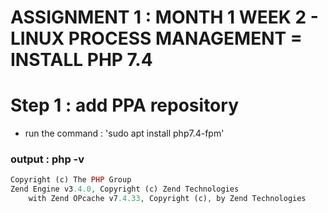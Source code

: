 # ASSIGNMENT 1 : MONTH 1 WEEK 2 - LINUX PROCESS MANAGEMENT = INSTALL PHP 7.4
# Step 1 : add PPA repository
* run the command : 'sudo apt install php7.4-fpm'
### output : php -v
``` PHP 7.4.33 (cli) (built: Apr 11 2024 22:13:06) ( NTS )
Copyright (c) The PHP Group
Zend Engine v3.4.0, Copyright (c) Zend Technologies
    with Zend OPcache v7.4.33, Copyright (c), by Zend Technologies

